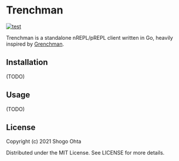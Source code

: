 # Trenchman
[![test](https://github.com/athos/trenchman/actions/workflows/test.yaml/badge.svg)](https://github.com/athos/trenchman/actions/workflows/test.yaml)

Trenchman is a standalone nREPL/pREPL client written in Go, heavily inspired by [Grenchman](https://github.com/technomancy/grenchman).

## Installation

(TODO)

## Usage

(TODO)

## License

Copyright (c) 2021 Shogo Ohta

Distributed under the MIT License. See LICENSE for more details.
